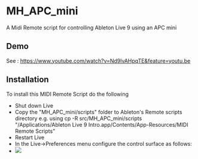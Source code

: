 # MH_APC_mini
A Midi Remote script for controlling Ableton Live 9 using an APC mini 

## Demo
See : https://www.youtube.com/watch?v=Nd9lvAHpqTE&feature=youtu.be

## Installation

To install this MIDI Remote Script do the following

* Shut down Live
* Copy the "MH_APC_mini/scripts" folder to Ableton's Remote scripts directory e.g. using cp -R src/MH_APC_mini/scripts "/Applications/Ableton Live 9 Intro.app/Contents/App-Resources/MIDI Remote Scripts"
* Restart Live
* In the Live->Preferences menu configure the control surface as follows:
* ![
](Preferences.jpg)